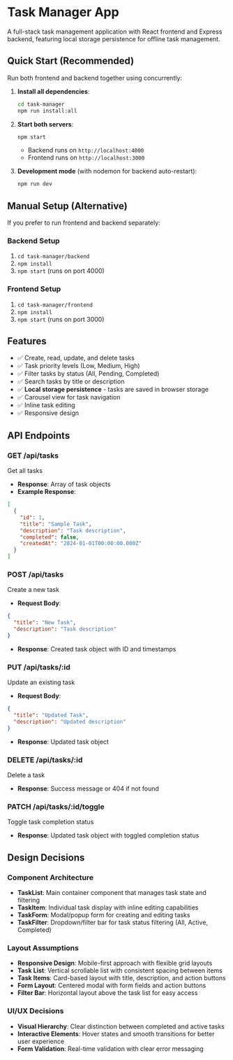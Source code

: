 # Task Manager App

A full-stack task management application with React frontend and Express backend, featuring local storage persistence for offline task management.

## Quick Start (Recommended)

Run both frontend and backend together using concurrently:

1. **Install all dependencies**:
   ```bash
   cd task-manager
   npm run install:all
   ```

2. **Start both servers**:
   ```bash
   npm start
   ```
   - Backend runs on `http://localhost:4000`
   - Frontend runs on `http://localhost:3000`

3. **Development mode** (with nodemon for backend auto-restart):
   ```bash
   npm run dev
   ```

## Manual Setup (Alternative)

If you prefer to run frontend and backend separately:

### Backend Setup
1. `cd task-manager/backend`
2. `npm install`
3. `npm start` (runs on port 4000)

### Frontend Setup
1. `cd task-manager/frontend`
2. `npm install`
3. `npm start` (runs on port 3000)

## Features

- ✅ Create, read, update, and delete tasks
- ✅ Task priority levels (Low, Medium, High)
- ✅ Filter tasks by status (All, Pending, Completed)
- ✅ Search tasks by title or description
- ✅ **Local storage persistence** - tasks are saved in browser storage
- ✅ Carousel view for task navigation
- ✅ Inline task editing
- ✅ Responsive design

## API Endpoints

### GET /api/tasks
Get all tasks
- **Response**: Array of task objects
- **Example Response**:
```json
[
  {
    "id": 1,
    "title": "Sample Task",
    "description": "Task description",
    "completed": false,
    "createdAt": "2024-01-01T00:00:00.000Z"
  }
]
```

### POST /api/tasks
Create a new task
- **Request Body**:
```json
{
  "title": "New Task",
  "description": "Task description"
}
```
- **Response**: Created task object with ID and timestamps

### PUT /api/tasks/:id
Update an existing task
- **Request Body**:
```json
{
  "title": "Updated Task",
  "description": "Updated description"
}
```
- **Response**: Updated task object

### DELETE /api/tasks/:id
Delete a task
- **Response**: Success message or 404 if not found

### PATCH /api/tasks/:id/toggle
Toggle task completion status
- **Response**: Updated task object with toggled completion status

## Design Decisions

### Component Architecture
- **TaskList**: Main container component that manages task state and filtering
- **TaskItem**: Individual task display with inline editing capabilities
- **TaskForm**: Modal/popup form for creating and editing tasks
- **TaskFilter**: Dropdown/filter bar for task status filtering (All, Active, Completed)

### Layout Assumptions
- **Responsive Design**: Mobile-first approach with flexible grid layouts
- **Task List**: Vertical scrollable list with consistent spacing between items
- **Task Items**: Card-based layout with title, description, and action buttons
- **Form Layout**: Centered modal with form fields and action buttons
- **Filter Bar**: Horizontal layout above the task list for easy access

### UI/UX Decisions
- **Visual Hierarchy**: Clear distinction between completed and active tasks
- **Interactive Elements**: Hover states and smooth transitions for better user experience
- **Form Validation**: Real-time validation with clear error messaging

